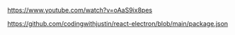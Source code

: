 https://www.youtube.com/watch?v=oAaS9ix8pes

https://github.com/codingwithjustin/react-electron/blob/main/package.json

